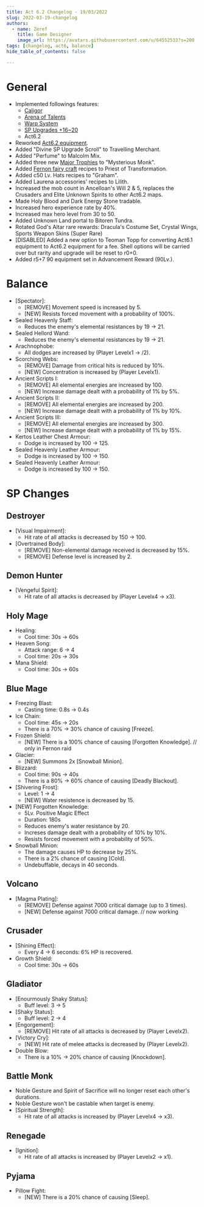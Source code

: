 ```yaml
---
title: Act 6.2 Changelog - 19/03/2022
slug: 2022-03-19-changelog
authors:
  - name: Zeref
    title: Game Designer
    image_url: https://avatars.githubusercontent.com/u/64552533?s=200
tags: [changelog, act6, balance]
hide_table_of_contents: false

---
```


# General

- Implemented followings features:
  - [Caligor](/custom-features/hero-shell-system)
  - [Arena of Talents](/guides/arena-of-talent)
  - [Warp System](/custom-features/warp-system)
  - [SP Upgrades +16~20](/guides/crafting/sp-upgrade)
  - Act6.2
- Reworked [Act6.2 equipment](/information/equipment-act62-rework).
- Added "Divine SP Upgrade Scroll" to Travelling Merchant.
- Added "Perfume" to Malcolm Mix.
- Added three new [Major Trophies](/custom-features/trophy-system) to "Mysterious Monk".
- Added [Fernon fairy craft](guides/crafting/act-6-fairies-craft) recipes to Priest of Transformation.
- Added c50 Lv. Hats recipes to "Graham".
- Added Laurena accessories' recipes to Lilith.
- Increased the mob count in Ancelloan's Will 2 & 5, replaces the Crusaders and Elite Unknown Spirits to other Act6.2 maps.
- Made Holy Blood and Dark Energy Stone tradable.
- Increased hero experience rate by 40%.
- Increased max hero level from 30 to 50.
- Added Unknown Land portal to Bitoren Tundra.
- Rotated God's Altar rare rewards: Dracula's Costume Set, Crystal Wings, Sports Weapon Skins (Super Rare)
- [DISABLED] Added a new option to Teoman Topp for converting Act6.1 equipment to Act6.2 equipment for a fee. Shell options will be carried over but rarity and upgrade will be reset to r0+0.
- Added r5+7 90 equipment set in Advancement Reward (90Lv.).

# Balance

- [Spectator]:
  - [REMOVE] Movement speed is increased by 5.
  - [NEW] Resists forced movement with a probability of 100%.
- Sealed Heavenly Staff:
  - Reduces the enemy's elemental resistances by 19 -> 21.
- Sealed Hellord Wand:
  - Reduces the enemy's elemental resistances by 19 -> 21.
- Arachnophobe:
  - All dodges are increased by (Player Levelx1 -> /2).
- Scorching Webs:
  - [REMOVE] Damage from critical hits is reduced by 10%.
  - [NEW] Concentration is increased by (Player Levelx1).
- Ancient Scripts I:
  - [REMOVE] All elemental energies are increased by 100.
  - [NEW] Increase damage dealt with a probability of 1% by 5%.
- Ancient Scripts II:
  - [REMOVE] All elemental energies are increased by 200.
  - [NEW] Increase damage dealt with a probability of 1% by 10%.
- Ancient Scripts III:
  - [REMOVE] All elemental energies are increased by 300.
  - [NEW] Increase damage dealt with a probability of 1% by 15%.
- Kertos Leather Chest Armour:
  - Dodge is increased by 100 -> 125.
- Sealed Heavenly Leather Armour:
  - Dodge is increased by 100 -> 150.
- Sealed Heavenly Leather Armour:
  - Dodge is increased by 100 -> 150.

# SP Changes

## Destroyer
- [Visual Impairment]:
  - Hit rate of all attacks is decreased by 150 -> 100.
- [Overtrained Body]:
  - [REMOVE] Non-elemental damage received is decreased by 15%.
  - [REMOVE] Defense level is increased by 2.

## Demon Hunter
- [Vengeful Spirit]:
  - Hit rate of all attacks is decreased by (Player Levelx4 -> x3).

## Holy Mage
- Healing:
  - Cool time: 30s -> 60s
- Heaven Song:
  - Attack range: 6 -> 4
  - Cool time: 20s -> 30s
- Mana Shield:
  - Cool time: 30s -> 60s

## Blue Mage
- Freezing Blast:
  - Casting time: 0.8s -> 0.4s
- Ice Chain:
  - Cool time: 45s -> 20s
  - There is a 70% -> 30% chance of causing [Freeze].
- Frozen Shield:
  - [NEW] There is a 100% chance of causing [Forgotten Knowledge].  // only in Fernon raid
- Glacier:
  - [NEW] Summons 2x [Snowball Minion].
- Blizzard:
  - Cool time: 90s -> 40s
  - There is a 80% -> 60% chance of causing [Deadly Blackout].
- [Shivering Frost]:
  - Level: 1 -> 4
  - [NEW] Water resistence is decreased by 15.
- [NEW] Forgotten Knowledge:
  - 5Lv. Positive Magic Effect
  - Duration: 180s
  - Reduces enemy's water resistance by 20.
  - Increses damage dealt with a probability of 10% by 10%.
  - Resists forced movement with a probability of 50%.
- Snowball Minion:
  - The damage causes HP to decrease by 25%.
  - There is a 2% chance of causing [Cold].
  - Undebuffable, decays in 40 seconds.

## Volcano
- [Magma Plating]:
  - [REMOVE] Defense against 7000 critical damage (up to 3 times).
  - [NEW] Defense against 7000 critical damage.  // now working

## Crusader
- [Shining Effect]:
  - Every 4 -> 6 seconds: 6% HP is recovered.
- Growth Shield:
  - Cool time: 30s -> 60s

## Gladiator
- [Enourmously Shaky Status]:
  - Buff level: 3 -> 5
- [Shaky Status]:
  - Buff level: 2 -> 4
- [Engorgement]:
  - [REMOVE] Hit rate of all attacks is decreased by (Player Levelx2).
- [Victory Cry]:
  - [NEW] Hit rate of melee attacks is decreased by (Player Levelx2).
- Double Blow:
  - There is a 10% -> 20% chance of causing [Knockdown].

## Battle Monk
- Noble Gesture and Spirit of Sacrifice will no longer reset each other's durations.
- Noble Gesture won't be castable when target is enemy.
- [Spiritual Strength]:
  - Hit rate of all attacks is increased by (Player Levelx4 -> x3).

## Renegade
- [Ignition]:
  - Hit rate of all attacks is increased by (Player Levelx2 -> x1).

## Pyjama
- Pillow Fight:
  - [NEW] There is a 20% chance of causing [Sleep].